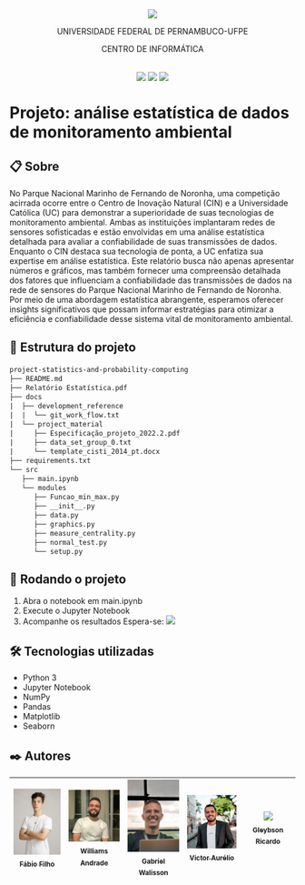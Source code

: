 <p align="center">
  <img align="center" src='https://user-images.githubusercontent.com/54161035/200095500-d5fec4ba-c97e-4f19-9e39-6764418a736b.png' />
</p>
<p align="center">UNIVERSIDADE FEDERAL DE PERNAMBUCO-UFPE</p>
<p align="center">CENTRO DE INFORMÁTICA</p>

##

<p align="center">
  <img align="center" src='https://img.shields.io/badge/Status-complete-green' />
  <img align="center" src='https://img.shields.io/badge/version-1-green' />
  <img align="center" src='https://img.shields.io/badge/release%20date-abr/2023-green' />
</p>

# Projeto: análise estatística de dados de monitoramento ambiental

## 📋 Sobre

No Parque Nacional Marinho de Fernando de Noronha, uma competição acirrada ocorre entre o Centro de Inovação Natural (CIN) e a Universidade Católica (UC) para demonstrar a superioridade de suas tecnologias de monitoramento ambiental. Ambas as instituições implantaram redes de sensores sofisticadas e estão envolvidas em uma análise estatística detalhada para avaliar a confiabilidade de suas transmissões de dados. Enquanto o CIN destaca sua tecnologia de ponta, a UC enfatiza sua expertise em análise estatística. Este relatório busca não apenas apresentar números e gráficos, mas também fornecer uma compreensão detalhada dos fatores que influenciam a confiabilidade das transmissões de dados na rede de sensores do Parque Nacional Marinho de Fernando de Noronha. Por meio de uma abordagem estatística abrangente, esperamos oferecer insights significativos que possam informar estratégias para otimizar a eficiência e confiabilidade desse sistema vital de monitoramento ambiental. 

## 📂 Estrutura do projeto

```
project-statistics-and-probability-computing
├── README.md
├── Relatório Estatística.pdf
├── docs
|  ├── development_reference
|  |  └── git_work_flow.txt
|  └── project_material
|     ├── Especificação_projeto_2022.2.pdf
|     ├── data_set_group_0.txt
|     └── template_cisti_2014_pt.docx
├── requirements.txt
└── src
   ├── main.ipynb
   └── modules
      ├── Funcao_min_max.py
      ├── __init__.py
      ├── data.py
      ├── graphics.py
      ├── measure_centrality.py
      ├── normal_test.py
      └── setup.py

```

## 🚀 Rodando o projeto

1. Abra o notebook em <span>main.ipynb</span>
2. Execute o Jupyter Notebook
3. Acompanhe os resultados
   Espera-se:
   <img src="./src/assets/teste_de_normalidade.png" />

## 🛠️ Tecnologias utilizadas

- Python 3
- Jupyter Notebook
- NumPy
- Pandas
- Matplotlib
- Seaborn

## ✒️ Autores

| [<img  src="./imgs/pessoas/fabinho.jpg" width=115><br><sub>Fábio Filho</sub>](https://github.com/thedouglasaraujo) | [<img src="./imgs/pessoas/wil.jpg" width=115><br><sub>Williams Andrade</sub>](https://github.com/hallanangelo) | [<img  src="./imgs/pessoas/gabriel.jpeg" width=115><br><sub>Gabriel Walisson</sub>](https://github.com/HitaloNasc) | [<img  src="./imgs/pessoas/victor.webp" width=115><br><sub>Victor Aurélio</sub>](https://github.com/ingridfsl) | [<img src="https://avatars.githubusercontent.com/u/104030171?v=4" width=115><br><sub>Gleybson Ricardo</sub>](https://github.com/katharianabrahel) |
| :--------------------------------------------------------------------------------------------------------------------------------------------: | :----------------------------------------------------------------------------------------------------------------------------------------: | :-----------------------------------------------------------------------------------------------------------------------------------------: | :-------------------------------------------------------------------------------------------------------------------------------------: | :------------------------------------------------------------------------------------------------------------------------------------------------: |
